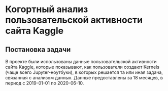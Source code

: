 # Когортный анализ пользовательской активности сайта Kaggle
## Постановка задачи
В проекте были использованы данные пользовательской активности сайта Kaggle, которые показывают, как пользователи создают Kernels (чаще всего Jupyter-ноутбуки), в которых решается та или иная задача, связанная с анализом данных. Данные предоставлены за 18 месяцев, в период с 2019-01-01 по 2020-06-10. 
